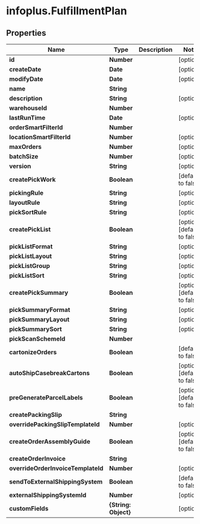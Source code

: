 # infoplus.FulfillmentPlan

## Properties
Name | Type | Description | Notes
------------ | ------------- | ------------- | -------------
**id** | **Number** |  | [optional] 
**createDate** | **Date** |  | [optional] 
**modifyDate** | **Date** |  | [optional] 
**name** | **String** |  | 
**description** | **String** |  | [optional] 
**warehouseId** | **Number** |  | 
**lastRunTime** | **Date** |  | [optional] 
**orderSmartFilterId** | **Number** |  | 
**locationSmartFilterId** | **Number** |  | [optional] 
**maxOrders** | **Number** |  | [optional] 
**batchSize** | **Number** |  | [optional] 
**version** | **String** |  | [optional] 
**createPickWork** | **Boolean** |  | [default to false]
**pickingRule** | **String** |  | [optional] 
**layoutRule** | **String** |  | [optional] 
**pickSortRule** | **String** |  | [optional] 
**createPickList** | **Boolean** |  | [optional] [default to false]
**pickListFormat** | **String** |  | [optional] 
**pickListLayout** | **String** |  | [optional] 
**pickListGroup** | **String** |  | [optional] 
**pickListSort** | **String** |  | [optional] 
**createPickSummary** | **Boolean** |  | [optional] [default to false]
**pickSummaryFormat** | **String** |  | [optional] 
**pickSummaryLayout** | **String** |  | [optional] 
**pickSummarySort** | **String** |  | [optional] 
**pickScanSchemeId** | **Number** |  | 
**cartonizeOrders** | **Boolean** |  | [default to false]
**autoShipCasebreakCartons** | **Boolean** |  | [optional] [default to false]
**preGenerateParcelLabels** | **Boolean** |  | [optional] [default to false]
**createPackingSlip** | **String** |  | 
**overridePackingSlipTemplateId** | **Number** |  | [optional] 
**createOrderAssemblyGuide** | **Boolean** |  | [optional] [default to false]
**createOrderInvoice** | **String** |  | 
**overrideOrderInvoiceTemplateId** | **Number** |  | [optional] 
**sendToExternalShippingSystem** | **Boolean** |  | [default to false]
**externalShippingSystemId** | **Number** |  | [optional] 
**customFields** | **{String: Object}** |  | [optional] 


